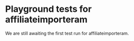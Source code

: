 # Playground tests for affiliateimporteram
We are still awaiting the first test run for affiliateimporteram.
